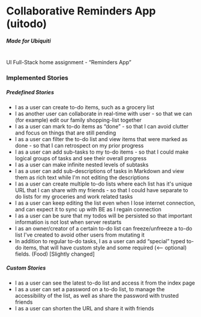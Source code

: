 # Collaborative Reminders App (uitodo)
##### Made for Ubiquiti  

\
UI Full-Stack home assignment - “Reminders App”
### Implemented Stories
##### Predefined Stories
*  I as a user can create to-do items, such as a grocery list
*  I as another user can collaborate in real-time with user - so that we can (for example) edit our family shopping-list together
*  I as a user can mark to-do items as “done” - so that I can avoid clutter and focus on things that are still pending
*  I as a user can filter the to-do list and view items that were marked as done - so that I can retrospect on my prior progress
*  I as a user can add sub-tasks to my to-do items - so that I could make logical groups of tasks and see their overall progress
*  I as a user can make infinite nested levels of subtasks
*  I as a user can add sub-descriptions of tasks in Markdown and view them as rich text while I'm not editing the descriptions
*  I as a user can create multiple to-do lists where each list has it's unique URL that I can share with my friends - so that I could have separate to do lists for my groceries and work related tasks
*  I as a user can keep editing the list even when I lose internet connection, and can expect it to sync up with BE as I regain connection
*  I as a user can be sure that my todos will be persisted so that important information is not lost when server restarts
*  I as an owner/creator of a certain to-do list can freeze/unfreeze a to-do list I've created to avoid other users from mutating it
*  In addition to regular to-do tasks, I as a user can add “special” typed to-do items, that will have custom style and some required (<-- optional) fields. (Food) [Slightly changed]

##### Custom Stories
*  I as a user can see the latest to-do list and access it from the index page
*  I as a user can set a password on a to-do list, to manage the accessibility of the list, as well as share the password with trusted friends
*  I as a user can shorten the URL and share it with friends